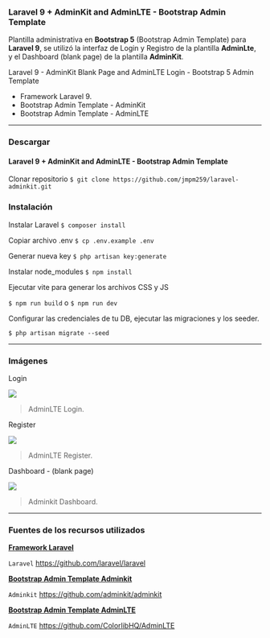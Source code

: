 ### Laravel 9 + AdminKit and AdminLTE - Bootstrap Admin Template
Plantilla administrativa en **Bootstrap 5** (Bootstrap Admin Template) para **Laravel 9**, se utilizó la interfaz de Login y Registro de la plantilla **AdminLte**, y el Dashboard (blank page) de la plantilla **AdminKit**.

Laravel 9 - AdminKit Blank Page and AdminLTE Login - Bootstrap 5 Admin Template 
- Framework Laravel 9.
- Bootstrap Admin Template - AdminKit
- Bootstrap Admin Template - AdminLTE
----
### Descargar 
#### **Laravel 9 + AdminKit and AdminLTE - Bootstrap Admin Template**
Clonar repositorio  `$ git clone https://github.com/jmpm259/laravel-adminkit.git`

### Instalación
Instalar Laravel `$ composer install`

Copiar archivo .env `$ cp .env.example .env`

Generar nueva key `$ php artisan key:generate`

Instalar node_modules `$ npm install`

Ejecutar vite para generar los archivos CSS y JS

`$ npm run build`  o `$ npm run dev`

Configurar las credenciales de tu DB,  ejecutar las migraciones y los seeder.

`$ php artisan migrate --seed`

----
### Imágenes

Login

![](https://blogger.googleusercontent.com/img/b/R29vZ2xl/AVvXsEiK7pTVDYAsPf7ehfDBXxJA_KD6BV4CRGw5NdKJ2KJu88JscU1iHOCpENtYO4CoNL2z4C9wGRlRBtqQVb52Jmumq_P_SnFUrrtEACNfSNhjTDlt3SQbvPKkjQujy9fIdRDLc6A5iCti71sspd0_FSxWAD0yF_ZkrIsifoKoR_-E0kL1gpukl82F3nXGpw/s16000/login.png)

> AdminLTE Login.

Register

![](https://blogger.googleusercontent.com/img/b/R29vZ2xl/AVvXsEjA6k-6ah_8RI70PVBBibeDSKQrBxgz16Jli8FXepoKHoRzqYwKNB8M8OQuxtSaUCPbgCVa7pA0OUtYZXvQRND8lb38enzEjRnXN4_95GivQ39uDbIZgP3zaVJLbzz7eN2XlHCnTTMqd13GkThKAA8WAQkSLtRhkyP8GSCOPXwwsaha1EbHFaABTTLcXw/s16000/register.png)

> AdminLTE Register.

Dashboard - (blank page)

![](https://blogger.googleusercontent.com/img/b/R29vZ2xl/AVvXsEhlA-5jV8KrDRgA831AJKiDyNrY3yAMDuLGpq4-sgU-WvwiWqajVZW_zWJeVz3NSdcL_k4uVMpO0wUTwhYHtzYHPF0OVw2lrK86LCO_T9rBIA3-itpM0ZgxiOMqK2vGyholsSXtKsOUujXDx4z3S0GCnAbiF6_T2Xlnha9cOMjdTprk6o0_8uMiEsVKWA/s16000/home.png)

> Adminkit Dashboard.

----
### Fuentes de los recursos utilizados

**[Framework Laravel](https://github.com/laravel/laravel)**

`Laravel` <https://github.com/laravel/laravel>

**[Bootstrap Admin Template Adminkit](https://github.com/adminkit/adminkit)**

`Adminkit` <https://github.com/adminkit/adminkit>

**[Bootstrap Admin Template AdminLTE](https://github.com/ColorlibHQ/AdminLTE)**

`AdminLTE` <https://github.com/ColorlibHQ/AdminLTE>

